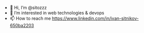 - 👋 Hi, I’m @sitozzz
- 👀 I’m interested in web technologies & devops
- 📫 How to reach me https://www.linkedin.com/in/ivan-sitnikov-650ba2203

